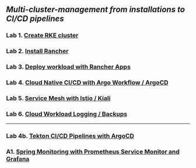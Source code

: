 
## *Multi-cluster-management from installations to CI/CD pipelines*

### Lab 1. [Create RKE cluster](./docs/Lab1-create-rke-cluster.md)
### Lab 2. [Install Rancher](./docs/Lab2-install-rancher.md)
### Lab 3. [Deploy workload with Rancher Apps](./docs/Lab3-deploy-workload-with-rancher-apps.md)
### Lab 4. [Cloud Native CI/CD with Argo Workflow / ArgoCD](./docs/Lab4-argo-workflow-cicd.md)
### Lab 5. [Service Mesh with Istio / Kiali](./docs/Lab5-service-mesh-with-istio.md)
### Lab 6. [Cloud Workload Logging / Backups](./docs/Lab6-cloud-workload-logging-backups.md)
---
### Lab 4b. [Tekton CI/CD Pipelines with ArgoCD](./docs/Lab4b-cloud-native-cicd-with-tekton-argocd.md)
### A1. [Spring Monitoring with Prometheus Service Monitor and Grafana](./docs/A1-spring-monitoring-with-prometheus-grafana.md)
